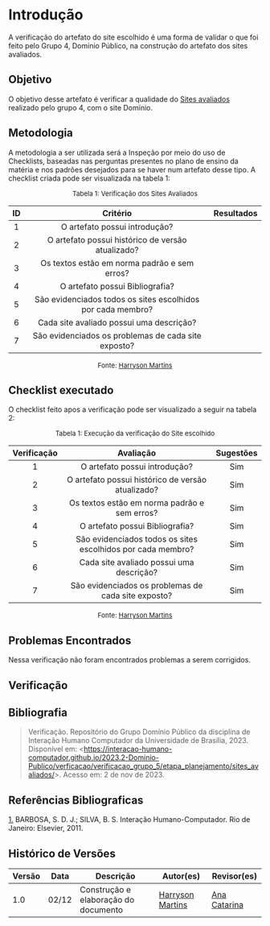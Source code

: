 # Introdução 

A verificação do artefato do site escolhido é uma forma de validar o que foi feito pelo Grupo 4, Domínio Público, na construção do artefato dos sites avaliados.

## Objetivo

O objetivo desse artefato é verificar a qualidade do [Sites avaliados](docs/planejamento/sites_avaliados.md) realizado pelo grupo 4, com o site Domínio.

## Metodologia

A metodologia a ser utilizada será a Inspeção por meio do uso de Checklists, baseadas nas perguntas presentes no plano de ensino da matéria e nos padrões desejados para se haver num artefato desse tipo. A checklist criada pode ser visualizada na tabela 1:

<center>

<font size="2"><p style="text-align: center">Tabela 1: Verificação dos Sites Avaliados</p></font>

| ID | Critério | Resultados |
|:--------:|:--------:|:--------:|
|1|O artefato possui introdução?|          |         
|2|O artefato possui histórico de versão atualizado?|          |          
|3|Os textos estão em norma padrão e sem erros?|          |          
|4|O artefato possui Bibliografia?|          |          
|5|São evidenciados todos os sites escolhidos por cada membro?||
|6|Cada site avaliado possui uma descrição?||
|7|São evidenciados os problemas de cada site exposto?||


<font size="2"><p style="text-align: center">Fonte: [Harryson Martins](https://github.com/harry-cmartin) </p></font>

</center>

## Checklist executado

O checklist feito apos a verificação pode ser visualizado a seguir na tabela 2:

<center>

<font size="2"><p style="text-align: center">Tabela 1: Execução da verificação do Site escolhido</p></font>

| Verificação | Avaliação | Sugestões |
|:--------:|:--------:|:--------:|
|1|O artefato possui introdução?| Sim      |         
|2|O artefato possui histórico de versão atualizado?|Sim       |          
|3|Os textos estão em norma padrão e sem erros?| Sim        |          
|4|O artefato possui Bibliografia?| Sim  |               
|5|São evidenciados todos os sites escolhidos por cada membro?| Sim |
|6|Cada site avaliado possui uma descrição?| Sim |
|7|São evidenciados os problemas de cada site exposto?|Sim  |


<font size="2"><p style="text-align: center">Fonte: [Harryson Martins](https://github.com/harry-cmartin) </p></font>

</center>


## Problemas Encontrados

Nessa verificação não foram encontrados problemas a serem corrigidos.

## Verificação

## Bibliografia 

> Verificação. Repositório do Grupo Domínio Público da disciplina de Interação Humano Computador da Universidade de Brasília, 2023. Disponível em: <<https://interacao-humano-computador.github.io/2023.2-Dominio-Publico/verficacao/verificacao_grupo_5/etapa_planejamento/sites_avaliados/>>. Acesso em: 2 de nov de 2023.

## Referências Bibliograficas

<a id="FRM3" href="#anchor_1">1.</a> BARBOSA, S. D. J.; SILVA, B. S. Interação Humano-Computador. Rio de Janeiro: Elsevier, 2011.

## Histórico de Versões


| Versão | Data       | Descrição                        | Autor(es)                                                                                  | Revisor(es)                                    |
| ------ | ---------- | -------------------------------- | ------------------------------------------------------------------------------------------ | ---------------------------------------------- |
| 1.0 | 02/12| Construção e elaboração do documento | [Harryson Martins](https://github.com/harry-cmartin) |[Ana Catarina](https://github.com/an4catarina)|